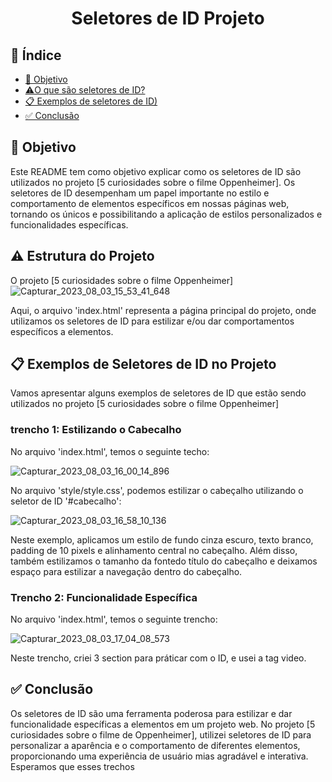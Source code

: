 <h1 align="center"> Seletores de ID Projeto </h1>

## 🔗 Índice
* [🎯 Objetivo](#-objetivo)
* [⚠️O que são seletores de ID?](#-O-que-são-seletores-de-ID)
* [📋 Exemplos de seletores de ID)](#-Exemplos-de-seletores-de-ID)
*  [✅ Conclusão](#-conclusão)






## 🎯 Objetivo
Este README tem como objetivo explicar como os seletores de ID são utilizados no projeto [5 curiosidades sobre o filme Oppenheimer]. Os seletores de ID desempenham um papel importante no estilo e comportamento de elementos específicos em nossas páginas web, tornando os únicos e possibilitando a aplicação de estilos personalizados e funcionalidades específicas.




## ⚠️ Estrutura do Projeto
O projeto [5 curiosidades sobre o filme Oppenheimer]
![Capturar_2023_08_03_15_53_41_648](https://github.com/andersoncode55/Seletores-de-ID-projeto/assets/61977421/aad004cc-e39d-4a09-9a04-f7cdcb869f15)

Aqui, o arquivo 'index.html' representa a página principal do projeto, onde utilizamos os seletores de ID para estilizar e/ou dar comportamentos específicos a elementos.



## 📋 Exemplos de Seletores de ID no Projeto
Vamos apresentar alguns exemplos de seletores de ID que estão sendo utilizados no projeto [5 curiosidades sobre o filme Oppenheimer]

### trencho 1: Estilizando o Cabecalho
No arquivo 'index.html', temos o seguinte techo:

![Capturar_2023_08_03_16_00_14_896](https://github.com/andersoncode55/Seletores-de-ID-projeto/assets/61977421/788fe98c-064c-4d37-9723-d21b2b12d8e3)

No arquivo 'style/style.css', podemos estilizar o cabeçalho utilizando o seletor de ID '#cabecalho':

![Capturar_2023_08_03_16_58_10_136](https://github.com/andersoncode55/Seletores-de-ID-projeto/assets/61977421/51fe275a-942f-4389-b3d6-d6a6c3abd121)

Neste exemplo, aplicamos um estilo de fundo cinza escuro, texto branco, padding de 10 pixels e alinhamento central no cabeçalho. Além disso, também estilizamos o tamanho da fontedo título do cabeçalho e deixamos espaço para estilizar a navegação dentro do cabeçalho.

### Trencho 2: Funcionalidade Específica
No arquivo 'index.html', temos o seguinte trencho:

![Capturar_2023_08_03_17_04_08_573](https://github.com/andersoncode55/Seletores-de-ID-projeto/assets/61977421/1293b21b-af20-430a-b077-f2457557a60c)


Neste trencho, criei 3 section para práticar com o ID, e usei a tag video.



## ✅ Conclusão
Os seletores de ID são uma ferramenta poderosa para estilizar e dar funcionalidade específicas a elementos em um projeto web. No projeto [5 curiosidades sobre o filme de Oppenheimer], utilizei seletores de ID para personalizar a aparência e o comportamento de diferentes elementos, proporcionando uma experiência de usuário mias agradável e interativa. Esperamos que esses trechos 
